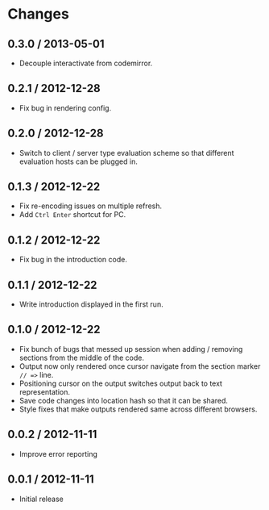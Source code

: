# Changes

## 0.3.0 / 2013-05-01

  - Decouple interactivate from codemirror.

## 0.2.1 / 2012-12-28

  - Fix bug in rendering config.


## 0.2.0 / 2012-12-28

  - Switch to client / server type evaluation scheme so that different
    evaluation hosts can be plugged in.

## 0.1.3 / 2012-12-22

  - Fix re-encoding issues on multiple refresh.
  - Add `Ctrl Enter` shortcut for PC.

## 0.1.2 / 2012-12-22

  - Fix bug in the introduction code.

## 0.1.1 / 2012-12-22

  - Write introduction displayed in the first run.

## 0.1.0 / 2012-12-22

  - Fix bunch of bugs that messed up session when adding / removing
    sections from the middle of the code.
  - Output now only rendered once cursor navigate from the section marker
    `// =>` line.
  - Positioning cursor on the output switches output back to text
    representation.
  - Save code changes into location hash so that it can be shared.
  - Style fixes that make outputs rendered same across different browsers.

## 0.0.2 / 2012-11-11

  - Improve error reporting

## 0.0.1 / 2012-11-11

  - Initial release
